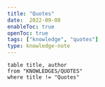 ```yaml
---
title: "Quotes"
date:  2022-09-08
enableToc: true
openToc: true
tags: ["knowledge", "quotes"]
type: knowledge-note
---
```


```dataview
table title, author
from "KNOWLEDGES/QUOTES"
where title != "Quotes"
```